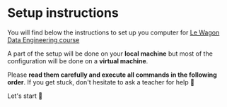 # Setup instructions

You will find below the instructions to set up you computer for [Le Wagon Data Engineering course](https://www.lewagon.com/)

A part of the setup will be done on your **local machine** but most of the configuration will be done on a **virtual machine**.

Please **read them carefully and execute all commands in the following order**. If you get stuck, don't hesitate to ask a teacher for help :raising_hand:

Let's start :rocket:
